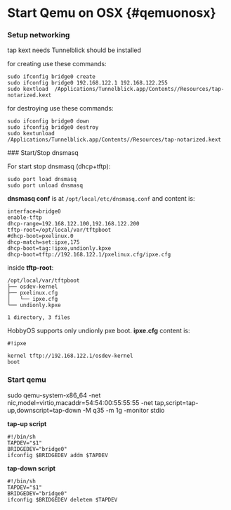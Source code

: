 Start Qemu on OSX {#qemuonosx}
=========================

### Setup networking

tap kext needs Tunnelblick should be installed

for creating use these commands:

```
sudo ifconfig bridge0 create
sudo ifconfig bridge0 192.168.122.1 192.168.122.255
sudo kextload  /Applications/Tunnelblick.app/Contents//Resources/tap-notarized.kext
```

for destroying use these commands:

```
sudo ifconfig bridge0 down
sudo ifconfig bridge0 destroy
sudo kextunload  /Applications/Tunnelblick.app/Contents//Resources/tap-notarized.kext
```


### Start/Stop dnsmasq

For start stop dnsmasq (dhcp+tftp):

```
sudo port load dnsmasq
sudo port unload dnsmasq
```

**dnsmasq conf** is at ```/opt/local/etc/dnsmasq.conf``` and content is:

```
interface=bridge0
enable-tftp
dhcp-range=192.168.122.100,192.168.122.200
tftp-root=/opt/local/var/tftpboot
#dhcp-boot=pxelinux.0
dhcp-match=set:ipxe,175
dhcp-boot=tag:!ipxe,undionly.kpxe
dhcp-boot=tftp://192.168.122.1/pxelinux.cfg/ipxe.cfg
```

inside **tftp-root**:

```
/opt/local/var/tftpboot
├── osdev-kernel
├── pxelinux.cfg
│   └── ipxe.cfg
└── undionly.kpxe

1 directory, 3 files
```

HobbyOS supports only undionly pxe boot. **ipxe.cfg** content is:

```
#!ipxe

kernel tftp://192.168.122.1/osdev-kernel
boot
```

### Start qemu

sudo qemu-system-x86_64 -net nic,model=virtio,macaddr=54:54:00:55:55:55 -net tap,script=tap-up,downscript=tap-down -M q35 -m 1g -monitor stdio

**tap-up script**
```
#!/bin/sh
TAPDEV="$1"
BRIDGEDEV="bridge0"
ifconfig $BRIDGEDEV addm $TAPDEV
```
**tap-down script**
```
#!/bin/sh
TAPDEV="$1"
BRIDGEDEV="bridge0"
ifconfig $BRIDGEDEV deletem $TAPDEV
```
